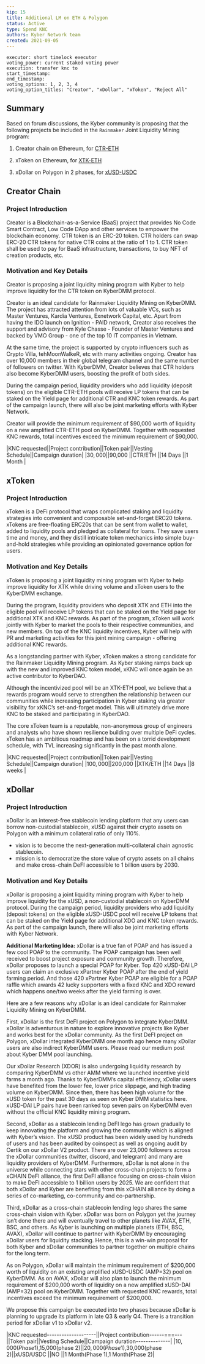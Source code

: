 ```yaml
---
kip: 15
title: Additional LM on ETH & Polygon
status: Active
type: Spend KNC
authors: Kyber Network team
created: 2021-09-05
---
```


```
executor: short timelock executor
voting_power: current staked voting power
execution: transfer knc to 
start_timestamp: 
end_timestamp: 
voting_options: 1, 2, 3, 4
voting_option_titles: "Creator", "xDollar", "xToken", "Reject All"
```

## Summary

Based on forum discussions, the Kyber community is proposing that the following projects be included in the `Rainmaker` Joint Liquidity Mining program:

1. Creator chain on Ethereum, for [CTR-ETH](https://gov.kyber.org/t/creator-ctr-joint-liquidity-mining-proposal-23/309/29)

2. xToken on Ethereum, for [XTK-ETH](https://gov.kyber.org/t/joint-liquidity-mining-w-xtoken-on-kyberdmm/355)

3. xDollar on Polygon in 2 phases, for [xUSD-USDC](https://gov.kyber.org/t/joint-liquidity-mining-with-xdollar-polygon-on-kyberdmm/379)
 

## Creator Chain

### Project Introduction

Creator is a Blockchain-as-a-Service (BaaS) project that provides No Code Smart Contract, Low Code DApp and other services to empower the blockchain economy.
CTR token is an ERC-20 token. CTR holders can swap ERC-20 CTR tokens for native CTR coins at the ratio of 1 to 1. CTR token shall be used to pay for BaaS infrastructure, transactions, to buy NFT of creation products, etc.

### Motivation and Key Details

Creator is proposing a joint liquidity mining program with Kyber to help improve liquidity for the CTR token on KyberDMM protocol.

Creator is an ideal candidate for Rainmaker Liquidity Mining on KyberDMM. The project has attracted attention from lots of valuable VCs, such as Master Ventures, Kardia Ventures, Exnetwork Capital, etc. Apart from having the IDO launch on Ignition - PAID network, Creator also receives the support and advisory from Kyle Chasse - Founder of Master Ventures and backed by VMO Group - one of the top 10 IT companies in Vietnam.

At the same time, the project is supported by crypto influencers such as Crypto Villa, tehMoonWalkeR, etc with many activities ongoing. Creator has over 10,000 members in their global telegram channel and the same number of followers on twitter. With KyberDMM, Creator believes that CTR holders also become KyberDMM users, boosting the profit of both sides.

During the campaign period, liquidity providers who add liquidity (deposit tokens) on the eligible CTR-ETH pools will receive LP tokens that can be staked on the Yield page for additional CTR and KNC token rewards. As part of the campaign launch, there will also be joint marketing efforts with Kyber Network.

Creator will provide the minimum requirement of $90,000 worth of liquidity on a new amplified CTR-ETH pool on KyberDMM. Together with requested KNC rewards, total incentives exceed the minimum requirement of $90,000.


|KNC requested||Project contribution||Token pair||Vesting Schedule||Campaign duration|
|$30,000      ||$90,000             ||CTR/ETH   ||14 Days         ||1 Month          |


## xToken

### Project Introduction

xToken is a DeFi protocol that wraps complicated staking and liquidity strategies into convenient and composable set-and-forget ERC20 tokens. xTokens are free-floating ERC20s that can be sent from wallet to wallet, added to liquidity pools and pledged as collateral for loans. They save users time and money, and they distill intricate token mechanics into simple buy-and-hold strategies while providing an opinionated governance option for users.

### Motivation and Key Details

xToken is proposing a joint liquidity mining program with Kyber to help improve liquidity for XTK while driving volume and xToken users to the KyberDMM exchange.

During the program, liquidity providers who deposit XTK and ETH into the eligible pool will receive LP tokens that can be staked on the Yield page for additional XTK and KNC rewards. As part of the program, xToken will work jointly with Kyber to market the pools to their respective communities, and new members. On top of the KNC liquidity incentives, Kyber will help with PR and marketing activities for this joint mining campaign - offering additional KNC rewards.

As a longstanding partner with Kyber, xToken makes a strong candidate for the Rainmaker Liquidity Mining program. As Kyber staking ramps back up with the new and improved KNC token model, xKNC will once again be an active contributor to KyberDAO.

Although the incentivized pool will be an XTK-ETH pool, we believe that a rewards program would serve to strengthen the relationship between our communities while increasing participation in Kyber staking via greater visibility for xKNC’s set-and-forget model. This will ultimately drive more KNC to be staked and participating in KyberDAO.

The core xToken team is a reputable, non-anonymous group of engineers and analysts who have shown resilience building over multiple DeFi cycles. xToken has an ambitious roadmap and has been on a torrid development schedule, with TVL increasing significantly in the past month alone.


|KNC requested||Project contribution||Token pair||Vesting Schedule||Campaign duration|
|$100,000      ||$200,000           ||XTK/ETH   ||14 Days         ||8 weeks          |


## xDollar

### Project Introduction

xDollar is an interest-free stablecoin lending platform that any users can borrow non-custodial stablecoin, xUSD against their crypto assets on Polygon with a minimum collateral ratio of only 110%.
- vision is to become the next-generation multi-collateral chain agnostic stablecoin.
- mission is to democratize the store value of crypto assets on all chains and make cross-chain DeFI accessible to 1 billion users by 2030.

### Motivation and Key Details

xDollar is proposing a joint liquidity mining program with Kyber to help improve liquidity for the xUSD, a non-custodial stablecoin on KyberDMM protocol.
During the campaign period, liquidity providers who add liquidity (deposit tokens) on the eligible xUSD-USDC pool will receive LP tokens that can be staked on the Yield page for additional XDO and KNC token rewards. As part of the campaign launch, there will also be joint marketing efforts with Kyber Network.

**Additional Marketing Idea:**
xDollar is a true fan of POAP and has issued a few cool POAP to the community. The POAP campaign has been well received to boost project exposure and community growth. Therefore, xDollar proposes to launch a special POAP for Kyber. Top 420 xUSD-DAI LP users can claim an exclusive xPartner Kyber POAP after the end of yield farming period. And those 420 xPartner Kyber POAP are eligible for a POAP raffle which awards 42 lucky supporters with a fixed KNC and XDO reward which happens one/two weeks after the yield farming is over.

Here are a few reasons why xDollar is an ideal candidate for Rainmaker Liquidity Mining on KyberDMM.

First, xDollar is the first DeFI project on Polygon to integrate KyberDMM. xDollar is adventurous in nature to explore innovative projects like Kyber and works best for the xDollar community. As the first DeFI project on Polygon, xDollar integrated KyberDMM one month ago hence many xDollar users are also indirect KyberDMM users. Please read our medium post about Kyber DMM pool launching.

Our xDollar Research (XDOR) is also undergoing liquidity research by comparing KyberDMM vs other AMM where we launched incentive yield farms a month ago. Thanks to KyberDMM’s capital efficiency, xDollar users have benefited from the lower fee, lower price slippage, and high trading volume on KyberDMM. Since then, there has been high volume for the xUSD token for the past 30 days as seen on Kyber DMM statistics here. xUSD-DAI LP pairs have been ranked top seven pairs on KyberDMM even without the official KNC liquidity mining program.

Second, xDollar as a stablecoin lending DeFI lego has grown gradually to keep innovating the platform and growing the community which is aligned with Kyber’s vision. The xUSD product has been widely used by hundreds of users and has been audited by coinspect as well as ongoing audit by Certik on our xDollar V2 product. There are over 23,000 followers across the xDollar communities (twitter, discord, and telegram) and many are liquidity providers of KyberDMM. Furthermore, xDollar is not alone in the universe while connecting stars with other cross-chain projects to form a xCHAIN DeFI alliance, the first DeFI alliance focusing on cross-chain vision to make DeFI accessible to 1 billion users by 2025. We are confident that both xDollar and Kyber are benefiting from this xCHAIN alliance by doing a series of co-marketing, co-community and co-partnership.

Third, xDollar as a cross-chain stablecoin lending lego shares the same cross-chain vision with Kyber. xDollar was born on Polygon yet the journey isn’t done there and will eventually travel to other planets like AVAX, ETH, BSC, and others. As Kyber is launching on multiple planets (ETH, BSC, AVAX), xDollar will continue to partner with KyberDMM by encouraging xDollar users for liquidity stacking. Hence, this is a win-win proposal for both Kyber and xDollar communities to partner together on multiple chains for the long term.

As on Polygon, xDollar will maintain the minimum requirement of $200,000 worth of liquidity on an existing amplified xUSD-USDC (AMP=32) pool on KyberDMM. As on AVAX, xDollar will also plan to launch the minimum requirement of $200,000 worth of liquidity on a new amplified xUSD-DAI (AMP=32) pool on KyberDMM. Together with requested KNC rewards, total incentives exceed the minimum requirement of $200,000.

We propose this campaign be executed into two phases because xDollar is planning to upgrade its platform in late Q3 & early Q4. There is a transition period for xDollar v1 to xDollar v2.

|KNC requested--------------------||Project contribution------===---||Token pair||Vesting Schedule||Campaign duration--------------|
|$10,000(Phase 1),$15,000(phase 2)||$20,000(Phase 1),$30,000(phase 2)||xUSD/USDC ||NO        ||1 Month(Phase 1),1 Month(Phase 2)|
